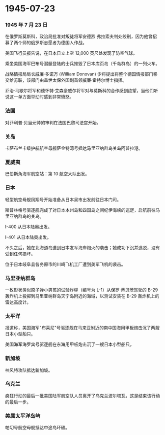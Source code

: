 # 1945-07-23

### 1945 年 7 月 23 日

在俄罗斯莫斯科，政治局批准对叛徒将军安德烈·弗拉索夫判处绞刑，因为他曾招募了两个师的俄罗斯志愿者为德国人作战。

美国飞行员报告说，在日本日立上空 12,000 英尺处发现了防空气球。

乘坐美国海军巴布号潜艇登陆的士兵摧毁了日本库页岛（千岛群岛）的一列火车。

战略情报局局长威廉·多诺万 (William Donovan)
少将提出将整个德国情报部门移交给苏联，该部门由盖世太保外国副首领威廉·霍特尔博士指挥。

乔治·马歇尔将军和德怀特·艾森豪威尔将军对与莫斯科的合作感到绝望，当他们听说这一单方面举动时感到非常愤怒。

### 法国

对菲利普·贝当元帅的审判在法国巴黎司法宫开始。

### 关岛

卡萨布兰卡级护航航空母舰萨金特湾号抵达马里亚纳群岛关岛阿普拉港。

### 夏威夷

巴伯斯角海军航空站：第 10 航空大队出发。

### 日本

轻型航空母舰凤翔号开始准备从日本吴市出发前往日本门司。

斯普林格号驱逐舰完成了对日本本州岛和四国岛之间纪伊海峡的巡逻，启航前往马里亚纳群岛的关岛。

I-400 从日本陆奥出发。

I-401 从日本陆奥出发。

不久之后，她在北海道岛遭到日本友军海岸炮火的袭击；她成功下沉并逃脱，没有受到任何损坏。

位于日本岐阜县各务原市的川崎飞机工厂遭到美军飞机的袭击。

### 马里亚纳群岛

一枚形状类似原子弹小男孩的试验炸弹（编号为 L-1）从保罗·蒂贝茨驾驶的 B-29
轰炸机上投掷到马里亚纳群岛天宁岛附近的海域，以测试安装在 B-29
轰炸机上的雷达高度计。

### 太平洋

报道称，美国海军"布莱尼"号驱逐舰在马来亚附近的南中国海用甲板炮击沉了两艘日本小型船只。

美国海军海罗宾号驱逐舰在东海用甲板炮击沉了一艘日本小型船只。

### 新加坡

神风特攻队抵达新加坡。

### 乌克兰

疯狂行动的最后一批美国陆军航空队人员离开了乌克兰波尔塔瓦，这是结束该行动的最后一步。

### 美属太平洋岛屿

帕切号航空母舰抵达中途岛环礁。